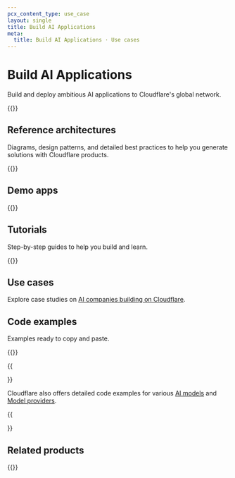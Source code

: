```yaml
---
pcx_content_type: use_case
layout: single
title: Build AI Applications
meta:
  title: Build AI Applications · Use cases
---
```


# Build AI Applications

Build and deploy ambitious AI applications to Cloudflare's global network.

{{<stream video_id="3c46281a9b2b84ee6776a53f87580c45">}}

## Reference architectures

Diagrams, design patterns, and detailed best practices to help you generate solutions with Cloudflare products.

{{<resource-by-tag tags="AI" resource_type="reference-architecture,design-guide,reference-architecture-diagram">}}

## Demo apps

{{<external-resources-by-tag resource_type="apps" tags="AI">}}

## Tutorials

Step-by-step guides to help you build and learn.

{{<resource-by-tag tags="AI" resource_type="tutorial">}}

## Use cases

Explore case studies on [AI companies building on Cloudflare](https://workers.cloudflare.com/built-with/collections/ai-workers/).

## Code examples

Examples ready to copy and paste.

{{<resource-by-tag tags="AI" resource_type="example">}}

{{<Aside type="note">}}

Cloudflare also offers detailed code examples for various [AI models](/workers-ai/models/) and [Model providers](/ai-gateway/providers/).

{{</Aside>}}

## Related products

{{<products-by-tag tags="AI">}}